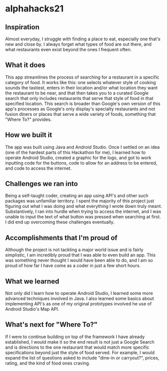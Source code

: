 # alphahacks21

## Inspiration
Almost everyday, I struggle with finding a place to eat, especially one that's new and close by. I always forget what types of food are out there, and what restaurants even exist beyond the ones I frequent often. 

## What it does
This app streamlines the process of searching for a restaurant in a specific category of food. It works like this: one selects whatever style of cooking sounds the tastiest, enters in their location and/or what location they want the restaurant to be near, and that then takes you to a curated Google search that only includes restaurants that serve that style of food in that specified location. This search is broader than Google's own version of this app's processes as Google's only display's specialty restaurants and not fusion diners or places that serve a wide variety of foods, something that "Where To?" provides. 

## How we built it
The app was built using Java and Android Studio. Once I settled on an idea (one of the hardest parts of this Hackathon for me), I learned how to operate Android Studio, created a graphic for the logo, and got to work inputting code for the buttons, code to allow for an address to be entered, and code to access the internet.

## Challenges we ran into
Being a self-taught coder, creating an app using API's and other such packages was unfamiliar territory. I spent the majority of this project just figuring out what I was doing and what everything I wrote down truly meant. Substantively, I ran into hurdle when trying to access the internet, and I was unable to input the text of what button was pressed when searching at first. I did end up overcoming these challenges eventually.

## Accomplishments that I'm proud of
Although the project is not tackling a major world issue and is fairly simplistic, I am incredibly proud that I was able to even build an app. This was something  never thought I would have been able to do, and I am so proud of how far I have come as a coder in just a few short hours.

## What we learned
Not only did I learn how to operate Android Studio, I learned some more advanced techniques involved in Java. I also learned some basics about implementing API's as one of my original prototypes involved he use of Android Studio's Map API. 

## What's next for "Where To?"
If I were to continue building on top of the framework I have already established, I would make it so the end result is not just a Google Search and is directions to the one restaurant that would match more specific specifications beyond just the style of food served. For example, I would expand the list of questions asked to include "dine-in or carryout?", prices, rating, and the kind of food ones craving. 
